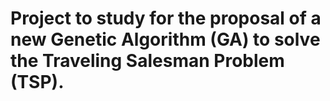 # Project to study for the proposal of a new Genetic Algorithm (GA) to solve the Traveling Salesman Problem (TSP).
